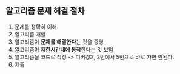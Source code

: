 ## 알고리즘 문제 해결 절차

1. 문제를 정확히 이해
2. 알고리즘 개발
3. 알고리즘이 **문제를 해결한다**는 것을 증명
4. 알고리즘이 **제한시간내에 동작**한다는 것 보임
5. 알고리즘을 코드로 작성
   -> 디버깅X, 2번에서 5번으로 바로 가면 안된다.
6. 제출

